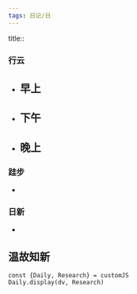 ```yaml
---
tags: 日记/日
---
```


title:: 
### 行云
- 早上
	- 
- 下午
	- 
- 晚上
	- 

### 跬步
- 

### 日新
- 

## 温故知新
```dataviewjs
const {Daily, Research} = customJS
Daily.display(dv, Research)
```

